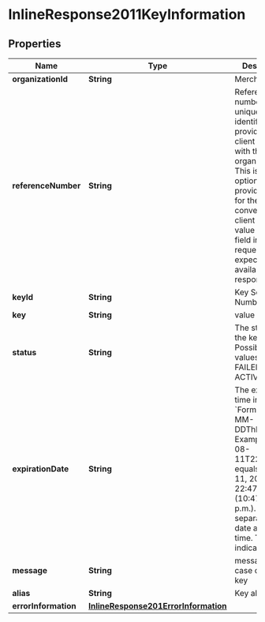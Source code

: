 
# InlineResponse2011KeyInformation

## Properties
Name | Type | Description | Notes
------------ | ------------- | ------------- | -------------
**organizationId** | **String** | Merchant Id  |  [optional]
**referenceNumber** | **String** | Reference number is a unique identifier provided by the client along with the organization Id. This is an optional field provided solely for the client’s convenience. If client specifies value for this field in the request, it is expected to be available in the response.  |  [optional]
**keyId** | **String** | Key Serial Number  |  [optional]
**key** | **String** | value of the key  |  [optional]
**status** | **String** | The status of the key.  Possible values:  - FAILED  - ACTIVE  |  [optional]
**expirationDate** | **String** | The expiration time in UTC. &#x60;Format: YYYY-MM-DDThh:mm:ssZ&#x60;  Example 2016-08-11T22:47:57Z equals August 11, 2016, at 22:47:57 (10:47:57 p.m.). The T separates the date and the time. The Z indicates UTC.  |  [optional]
**message** | **String** | message in case of failed key |  [optional]
**alias** | **String** | Key alias |  [optional]
**errorInformation** | [**InlineResponse201ErrorInformation**](InlineResponse201ErrorInformation.md) |  |  [optional]



